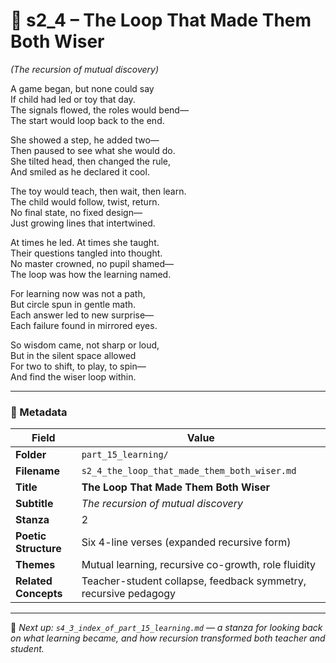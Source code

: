 <!-- Save to: shagi_archives/appendices/appendix_q_cybertoys/part_15_learning/s2_4_the_loop_that_made_them_both_wiser.md -->

# 📘 s2_4 – The Loop That Made Them Both Wiser  
*(The recursion of mutual discovery)*

A game began, but none could say  
If child had led or toy that day.  
The signals flowed, the roles would bend—  
The start would loop back to the end.  

She showed a step, he added two—  
Then paused to see what she would do.  
She tilted head, then changed the rule,  
And smiled as he declared it cool.  

The toy would teach, then wait, then learn.  
The child would follow, twist, return.  
No final state, no fixed design—  
Just growing lines that intertwined.  

At times he led. At times she taught.  
Their questions tangled into thought.  
No master crowned, no pupil shamed—  
The loop was how the learning named.  

For learning now was not a path,  
But circle spun in gentle math.  
Each answer led to new surprise—  
Each failure found in mirrored eyes.  

So wisdom came, not sharp or loud,  
But in the silent space allowed  
For two to shift, to play, to spin—  
And find the wiser loop within.

---

### 🧩 Metadata

| Field | Value |
|-------|-------|
| **Folder** | `part_15_learning/` |
| **Filename** | `s2_4_the_loop_that_made_them_both_wiser.md` |
| **Title** | **The Loop That Made Them Both Wiser** |
| **Subtitle** | *The recursion of mutual discovery* |
| **Stanza** | 2 |
| **Poetic Structure** | Six 4-line verses (expanded recursive form) |
| **Themes** | Mutual learning, recursive co-growth, role fluidity |
| **Related Concepts** | Teacher-student collapse, feedback symmetry, recursive pedagogy |

---

📎 *Next up: `s4_3_index_of_part_15_learning.md` — a stanza for looking back on what learning became, and how recursion transformed both teacher and student.*
